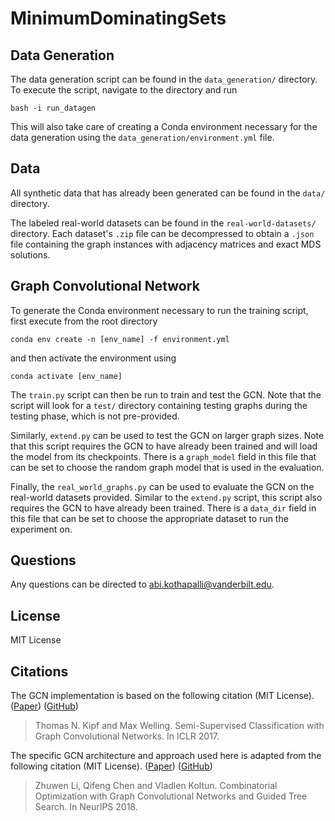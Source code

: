 # MinimumDominatingSets

## Data Generation

The data generation script can be found in the `data_generation/` directory. To execute the script, navigate to the directory and run

    bash -i run_datagen

This will also take care of creating a Conda environment necessary for the data generation using the `data_generation/environment.yml` file. 

## Data

All synthetic data that has already been generated can be found in the `data/` directory.

The labeled real-world datasets can be found in the `real-world-datasets/` directory. Each dataset's `.zip` file can be decompressed to obtain a `.json` file containing the graph instances with adjacency matrices and exact MDS solutions.

## Graph Convolutional Network

To generate the Conda environment necessary to run the training script, first execute from the root directory

    conda env create -n [env_name] -f environment.yml

and then activate the environment using 

    conda activate [env_name]

The `train.py` script can then be run to train and test the GCN. Note that the script will look for a `test/` directory containing testing graphs during the testing phase, which is not pre-provided.

Similarly, `extend.py` can be used to test the GCN on larger graph sizes. Note that this script requires the GCN to have already been trained and will load the model from its checkpoints. There is a `graph_model` field in this file that can be set to choose the random graph model that is used in the evaluation.

Finally, the `real_world_graphs.py` can be used to evaluate the GCN on the real-world datasets provided. Similar to the `extend.py` script, this script also requires the GCN to have already been trained. There is a `data_dir` field in this file that can be set to choose the appropriate dataset to run the experiment on.

## Questions

Any questions can be directed to abi.kothapalli@vanderbilt.edu.

## License

MIT License

## Citations

The GCN implementation is based on the following citation (MIT License). ([Paper](https://arxiv.org/abs/1609.02907)) ([GitHub](https://github.com/tkipf/gcn))

> Thomas N. Kipf and Max Welling. Semi-Supervised Classification with Graph Convolutional Networks. In ICLR 2017.

The specific GCN architecture and approach used here is adapted from the following citation (MIT License). ([Paper](https://arxiv.org/abs/1810.10659)) ([GitHub](https://github.com/isl-org/NPHard/))

> Zhuwen Li, Qifeng Chen and Vladlen Koltun. Combinatorial Optimization with Graph Convolutional Networks and Guided Tree Search. In NeurIPS 2018.

